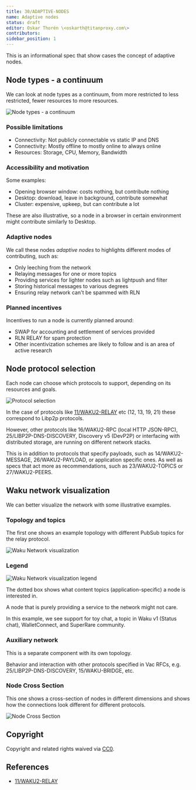 ```yaml
---
title: 30/ADAPTIVE-NODES
name: Adaptive nodes
status: draft
editor: Oskar Thorén \<oskarth@titanproxy.com\>
contributors:
sidebar_position: 1
---
```


This is an informational spec that show cases the concept of adaptive nodes.

## Node types - a continuum

We can look at node types as a continuum, from more restricted to less restricted, fewer resources to more resources.

![Node types - a continuum](./images/adaptive_node_continuum2.png)

### Possible limitations

- Connectivity: Not publicly connectable vs static IP and DNS
- Connectivity: Mostly offline to mostly online to always online
- Resources: Storage, CPU, Memory, Bandwidth

### Accessibility and motivation

Some examples:

- Opening browser window: costs nothing, but contribute nothing
- Desktop: download, leave in background, contribute somewhat
- Cluster: expensive, upkeep, but can contribute a lot

These are also illustrative, so a node in a browser in certain environment might contribute similarly to Desktop.

### Adaptive nodes

We call these nodes *adaptive nodes* to highlights different modes of contributing, such as:

- Only leeching from the network
- Relaying messages for one or more topics
- Providing services for lighter nodes such as lightpush and filter
- Storing historical messages to various degrees
- Ensuring relay network can't be spammed with RLN

### Planned incentives

Incentives to run a node is currently planned around:

- SWAP for accounting and settlement of services provided
- RLN RELAY for spam protection
- Other incentivization schemes are likely to follow and is an area of active research

## Node protocol selection

Each node can choose which protocols to support, depending on its resources and goals.

![Protocol selection](./images/adaptive_node_protocol_selection2.png)

In the case of protocols like [11/WAKU2-RELAY](../../standards/core/11/relay.md) etc (12, 13, 19, 21) these correspond to Libp2p protocols.

However, other protocols like 16/WAKU2-RPC (local HTTP JSON-RPC), 25/LIBP2P-DNS-DISCOVERY, Discovery v5 (DevP2P) or interfacing with distributed storage, are running on different network stacks.

This is in addition to protocols that specify payloads, such as 14/WAKU2-MESSAGE, 26/WAKU2-PAYLOAD, or application specific ones. As well as specs that act more as recommendations, such as 23/WAKU2-TOPICS or 27/WAKU2-PEERS.

## Waku network visualization

We can better visualize the network with some illustrative examples.

### Topology and topics

The first one shows an example topology with different PubSub topics for the relay protocol.

![Waku Network visualization](./images/adaptive_node_network_topology_protocols2.png)

### Legend

![Waku Network visualization legend](./images/adaptive_node_network_topology_protocols_legend.png)

The dotted box shows what content topics (application-specific) a node is interested in.

A node that is purely providing a service to the network might not care.

In this example, we see support for toy chat, a topic in Waku v1 (Status chat), WalletConnect, and SuperRare community.

### Auxiliary network

This is a separate component with its own topology.

Behavior and interaction with other protocols specified in Vac RFCs, e.g. 25/LIBP2P-DNS-DISCOVERY, 15/WAKU-BRIDGE, etc.

### Node Cross Section

This one shows a cross-section of nodes in different dimensions and shows how the connections look different for different protocols.

![Node Cross Section](./images/adaptive_node_cross_section2.png)

## Copyright

Copyright and related rights waived via [CC0](https://creativecommons.org/publicdomain/zero/1.0/).

## References

- [11/WAKU2-RELAY](../../standards/core/11/relay.md)
